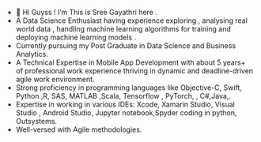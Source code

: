 - 👋 Hi Guyss ! I’m This is Sree Gayathri here .
-  A Data Science Enthusiast having experience exploring , analysing real world data , handling machine learning algorithms for training and deploying machine learning models .
- Currently pursuing my Post Graduate in Data Science and Business Analytics. 
- A Technical Expertise in Mobile App Development with about 5 years+ of professional work experience 
 thriving in dynamic and deadline-driven agile work environment.
 -  Strong proficiency in programming languages like Objective-C, Swift, Python ,R, SAS, MATLAB ,Scala, Tensorflow , PyTorch, , C#,Java,.
 -   Expertise in working in various IDEs: Xcode, Xamarin Studio, Visual Studio , Android Studio, Jupyter notebook,Spyder coding in python, Outsystems.
 -   Well-versed with Agile methodologies.
<!---
sreegayu23/sreegayu23 is a ✨ special ✨ repository because its `README.md` (this file) appears on your GitHub profile.
You can click the Preview link to take a look at your changes.
--->
